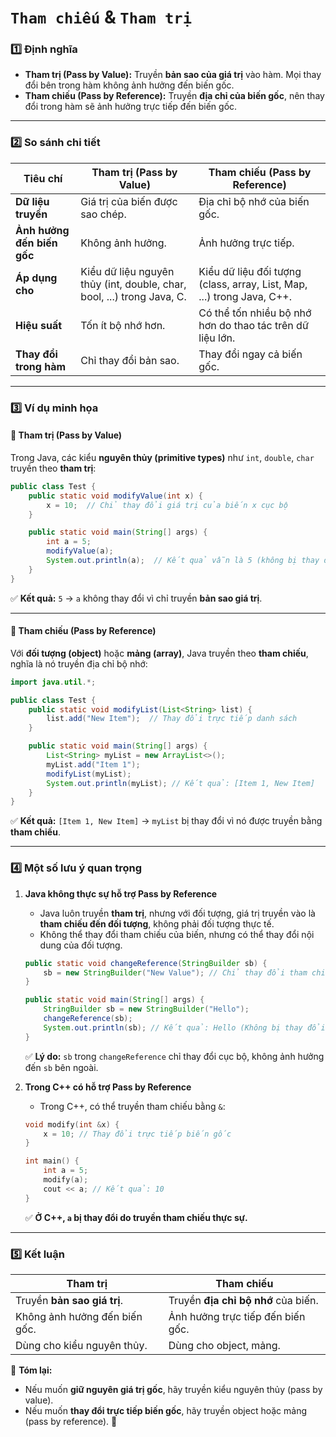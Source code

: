 # **`Tham chiếu` & `Tham trị`**  

### **1️⃣ Định nghĩa**
- **Tham trị (Pass by Value):** Truyền **bản sao của giá trị** vào hàm. Mọi thay đổi bên trong hàm không ảnh hưởng đến biến gốc.  
- **Tham chiếu (Pass by Reference):** Truyền **địa chỉ của biến gốc**, nên thay đổi trong hàm sẽ ảnh hưởng trực tiếp đến biến gốc.  

---

### **2️⃣ So sánh chi tiết**
| **Tiêu chí**       | **Tham trị (Pass by Value)** | **Tham chiếu (Pass by Reference)** |
|--------------------|---------------------------|--------------------------------|
| **Dữ liệu truyền** | Giá trị của biến được sao chép. | Địa chỉ bộ nhớ của biến gốc. |
| **Ảnh hưởng đến biến gốc** | Không ảnh hưởng. | Ảnh hưởng trực tiếp. |
| **Áp dụng cho** | Kiểu dữ liệu nguyên thủy (int, double, char, bool, ...) trong Java, C. | Kiểu dữ liệu đối tượng (class, array, List, Map, ...) trong Java, C++. |
| **Hiệu suất** | Tốn ít bộ nhớ hơn. | Có thể tốn nhiều bộ nhớ hơn do thao tác trên dữ liệu lớn. |
| **Thay đổi trong hàm** | Chỉ thay đổi bản sao. | Thay đổi ngay cả biến gốc. |

---

### **3️⃣ Ví dụ minh họa**
#### **🔹 Tham trị (Pass by Value)**
Trong Java, các kiểu **nguyên thủy (primitive types)** như `int`, `double`, `char` truyền theo **tham trị**:
```java
public class Test {
    public static void modifyValue(int x) {
        x = 10;  // Chỉ thay đổi giá trị của biến x cục bộ
    }

    public static void main(String[] args) {
        int a = 5;
        modifyValue(a);
        System.out.println(a);  // Kết quả vẫn là 5 (không bị thay đổi)
    }
}
```
✅ **Kết quả:** `5` → `a` không thay đổi vì chỉ truyền **bản sao giá trị**.

---

#### **🔹 Tham chiếu (Pass by Reference)**
Với **đối tượng (object)** hoặc **mảng (array)**, Java truyền theo **tham chiếu**, nghĩa là nó truyền địa chỉ bộ nhớ:
```java
import java.util.*;

public class Test {
    public static void modifyList(List<String> list) {
        list.add("New Item");  // Thay đổi trực tiếp danh sách
    }

    public static void main(String[] args) {
        List<String> myList = new ArrayList<>();
        myList.add("Item 1");
        modifyList(myList);
        System.out.println(myList); // Kết quả: [Item 1, New Item]
    }
}
```
✅ **Kết quả:** `[Item 1, New Item]` → `myList` bị thay đổi vì nó được truyền bằng **tham chiếu**.

---

### **4️⃣ Một số lưu ý quan trọng**
1. **Java không thực sự hỗ trợ Pass by Reference**  
   - Java luôn truyền **tham trị**, nhưng với đối tượng, giá trị truyền vào là **tham chiếu đến đối tượng**, không phải đối tượng thực tế.
   - Không thể thay đổi tham chiếu của biến, nhưng có thể thay đổi nội dung của đối tượng.
   ```java
   public static void changeReference(StringBuilder sb) {
       sb = new StringBuilder("New Value"); // Chỉ thay đổi tham chiếu cục bộ
   }

   public static void main(String[] args) {
       StringBuilder sb = new StringBuilder("Hello");
       changeReference(sb);
       System.out.println(sb); // Kết quả: Hello (Không bị thay đổi)
   }
   ```
   ✅ **Lý do:** `sb` trong `changeReference` chỉ thay đổi cục bộ, không ảnh hưởng đến `sb` bên ngoài.

2. **Trong C++ có hỗ trợ Pass by Reference**  
   - Trong C++, có thể truyền tham chiếu bằng `&`:
   ```cpp
   void modify(int &x) {
       x = 10; // Thay đổi trực tiếp biến gốc
   }

   int main() {
       int a = 5;
       modify(a);
       cout << a; // Kết quả: 10
   }
   ```
   ✅ **Ở C++, `a` bị thay đổi do truyền tham chiếu thực sự.**

---

### **5️⃣ Kết luận**
| **Tham trị** | **Tham chiếu** |
|-------------|--------------|
| Truyền **bản sao giá trị**. | Truyền **địa chỉ bộ nhớ** của biến. |
| Không ảnh hưởng đến biến gốc. | Ảnh hưởng trực tiếp đến biến gốc. |
| Dùng cho kiểu nguyên thủy. | Dùng cho object, mảng. |

📌 **Tóm lại:**  
- Nếu muốn **giữ nguyên giá trị gốc**, hãy truyền kiểu nguyên thủy (pass by value).  
- Nếu muốn **thay đổi trực tiếp biến gốc**, hãy truyền object hoặc mảng (pass by reference). 🚀
